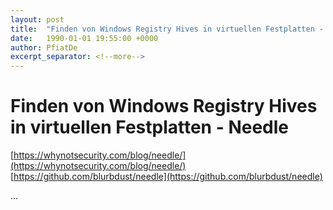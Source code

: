 ```yaml
---
layout: post
title:  "Finden von Windows Registry Hives in virtuellen Festplatten - Needle"
date:   1990-01-01 19:55:00 +0000
author: PfiatDe
excerpt_separator: <!--more-->
---
```


# Finden von Windows Registry Hives in virtuellen Festplatten - Needle
[https://whynotsecurity.com/blog/needle/](https://whynotsecurity.com/blog/needle/)
[https://github.com/blurbdust/needle](https://github.com/blurbdust/needle)

...
<!--more-->
